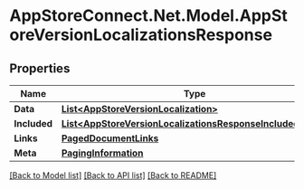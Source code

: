 # AppStoreConnect.Net.Model.AppStoreVersionLocalizationsResponse

## Properties

Name | Type | Description | Notes
------------ | ------------- | ------------- | -------------
**Data** | [**List&lt;AppStoreVersionLocalization&gt;**](AppStoreVersionLocalization.md) |  | 
**Included** | [**List&lt;AppStoreVersionLocalizationsResponseIncludedInner&gt;**](AppStoreVersionLocalizationsResponseIncludedInner.md) |  | [optional] 
**Links** | [**PagedDocumentLinks**](PagedDocumentLinks.md) |  | 
**Meta** | [**PagingInformation**](PagingInformation.md) |  | [optional] 

[[Back to Model list]](../README.md#documentation-for-models) [[Back to API list]](../README.md#documentation-for-api-endpoints) [[Back to README]](../README.md)

